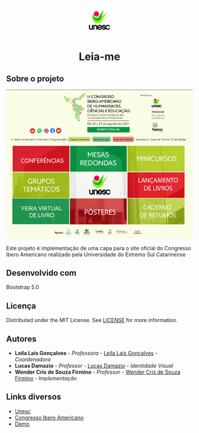 <br/>
<p align="center">
  <a href="https://github.com/ibero-unesc/ibero-unesc.github.io">
    <img src="imgs/unesc_LOGO.png" alt="Logo" width="80" height="80">
  </a>

  <h1 align="center">Leia-me</h1>




## Sobre o projeto

![Screen Shot](imgs/screenshot.png)

Este projeto é implementação de uma capa para o site oficial do Congresso Ibero Americano realizado pela Universidade do Extremo Sul Catarinense

## Desenvolvido com

Bootstrap 5.0


## Licença

Distributed under the MIT License. See [LICENSE](https://github.com/ibero-unesc/ibero-unesc.github.io/blob/main/LICENSE.md) for more information.

## Autores

* **Leila Laís Gonçalves** - *Professora* - [Leila Laís Gonçalves](http://lattes.cnpq.br/7712560671790121) - *Coordenadora*
* **Lucas Damazio** - *Professor* - [Lucas Damazio](http://lattes.cnpq.br/2068381662906342) - *Identidade Visual*
* **Wender Cris de Souza Firmino** - *Professor* - [Wender Cris de Souza Firmino](https://github.com/wender-firmino) - *Implementação*



## Links diversos

* [Unesc](https://unesc.net)
* [Congresso Ibero Americano](http://www.unesc.net/portal/iv-congresso-ibero-americano-novo)
* [Demo](https://ibero-unesc.github.io)

